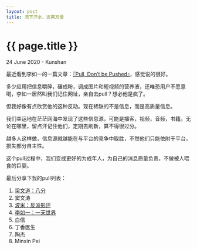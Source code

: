 ```yaml
---
layout: post
title: 流下汗水，远离方便
---
```


{{ page.title }}
================
<p class="meta">24 June 2020 - Kunshan</p>

最近看到李如一的一篇文章：[『Pull, Don’t be Pushed』](https://blog.yitianshijie.net/2020/03/03/pull-do-not-be-pushed/)，感觉说的很好。

多少应用把信息嚼碎，碾成粉，调成图片和短视频的营养液，还唯恐用户不愿意喝，李如一居然叫我们记住网址，亲自去pull？想必他是疯了。

但我好像有点欣赏他的这种反动。现在稀缺的不是信息，而是高质量信息。

我们幸运地在茫茫网海中发现了这些信息源，可能是播客，视频，音频，书籍。无论在哪里，留点汗记住他们，定期去刷新，算不得很过分。

越多人这样做，信息源就越能在与平台的竞争中取胜，不然他们只能依附于平台，损失部分自主性。

这个pull过程中，我们变成更好的为成年人，为自己的消息质量负责，不做被人喂食的巨婴。

最后分享下我的pull列表：

1. [梁文道：八分](https://shop.vistopia.com.cn/detail?id=4z4Ew)
2. 窦文涛
3. [波米：反派影评](https://mp.weixin.qq.com/s/V6LfeY6Mki8VDyFYyfud2Q)
4. [李如一：一天世界](https://blog.yitianshijie.net)
5. 白信
6. 丁香医生
7. 陶杰
8. Minxin Pei
